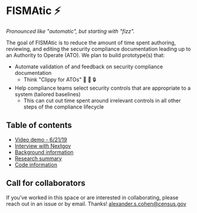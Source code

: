 # FISMAtic :zap:

_Pronounced like "automatic", but starting with "fizz"._

The goal of FISMAtic is to reduce the amount of time spent authoring, reviewing, and editing the security compliance documentation leading up to an Authority to Operate (ATO). We plan to build prototype(s) that:

- Automate validation of and feedback on security compliance documentation
  - Think "Clippy for ATOs" :eyes: :paperclip: :lock:
- Help compliance teams select security controls that are appropriate to a system (tailored baselines)
  - This can cut out time spent around irrelevant controls in all other steps of the compliance lifecycle

## Table of contents

- [Video demo - 6/21/19](https://census.webex.com/census/ldr.php?RCID=9486aa77f0aeb069cd681c9ad6a5f1ee)
- [Interview with Nextgov](https://www.nextgov.com/emerging-tech/2019/05/census-thinks-clippy-style-ai-assistant-could-speed-security-authorizations/157339/)
- [Background information](docs/background.md)
- [Research summary](research.md)
- [Code information](docs/usage.md)

## Call for collaborators

If you’ve worked in this space or are interested in collaborating, please reach out in an issue or by email. Thanks! alexander.s.cohen@census.gov
